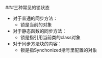 ###三种常见的锁状态
- 对于普通的同步方法： 
    - 锁是当前的对象 
- 对于静态函数的同步方法： 
    - 锁是指引用当前类的class对象 
- 对于同步方法块的内容： 
    - 锁是指Synchonized括号里配置的对象
